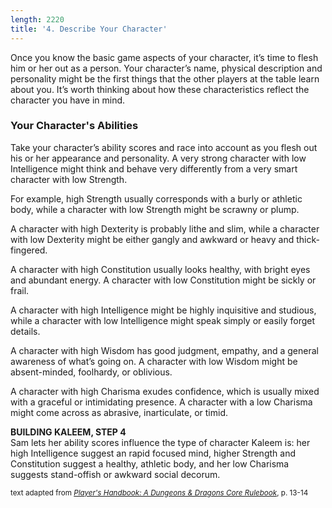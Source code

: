 ```yaml
---
length: 2220
title: '4. Describe Your Character'
---
```


Once you know the basic game aspects of your character, it’s time to flesh him or her out as a person. Your character’s
name, physical description and personality might be the first things that the other players at the table learn about you.
It’s worth thinking about how these characteristics reflect the character you have in mind.

### Your Character's Abilities
Take your character’s ability scores and race into account as you flesh out his or her appearance and personality. A very
strong character with low Intelligence might think and behave very differently from a very smart character with low Strength.

For example, high Strength usually corresponds with a burly or athletic body, while a character with low Strength might
be scrawny or plump.

A character with high Dexterity is probably lithe and slim, while a character with low Dexterity might be either gangly
and awkward or heavy and thick-fingered.

A character with high Constitution usually looks healthy, with bright eyes and abundant energy. A character with low
Constitution might be sickly or frail.

A character with high Intelligence might be highly inquisitive and studious, while a character with low Intelligence
might speak simply or easily forget details.

A character with high Wisdom has good judgment, empathy, and a general awareness of what’s going on. A character with
low Wisdom might be absent-minded, foolhardy, or oblivious.

A character with high Charisma exudes confidence, which is usually mixed with a graceful or intimidating presence. A
character with a low Charisma might come across as abrasive, inarticulate, or timid.

<v-alert type="info" :value="true">
<strong>BUILDING KALEEM, STEP 4</strong><br>
Sam lets her ability scores influence the type of character Kaleem is: her high Intelligence suggest an rapid focused
mind, higher Strength and Constitution suggest a healthy, athletic body, and her low Charisma suggests stand-offish or
awkward social decorum.
</v-alert>

<p class="text-xs-right"><small>text adapted from <a href="http://dnd.wizards.com/products/tabletop-games/rpg-products/rpg_playershandbook" target="_blank">
<em>Player's Handbook: A Dungeons & Dragons Core Rulebook</em></a>, p. 13-14</small></p>





